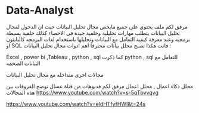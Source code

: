 # Data-Analyst

مرفق لكم ملف يحتوي على جميع مايخص مجال تحليل البيانات 
حيث ان الدخول لمجال تحليل البيانات 
يتطلب مهارات تحليلية وخلفية جيدة في الاحصاء كذلك خلفية بسيطة برمجيه وعند معرفة كيفية التعامل مع البيانات وتحليلها باستخدام لغات البرمجه كالبايثون او SQL فانت 
هكذا تصبح محلل بيانات محترفا 
اهم ادوات مجال تحليل البيانات :


Excel , power bi ,Tableau , python , sql 
كما ذكرت python , sql للتعامل مع البيانات الضخمه 

مجالات اخرى متداخله مع مجال تحليل البيانات 

محلل ذكاء اعمال , محلل اعمال 
مرفق لكم فديوهات من قناة عسال توضح الفروقات بين هذه المجالات 
https://www.youtube.com/watch?v=s-5qTbvvqvg 




https://www.youtube.com/watch?v=eldHTfyfHWI&t=24s
